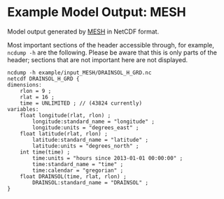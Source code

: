 # Example Model Output: MESH

Model output generated by [MESH](https://wiki.usask.ca/display/MESH/About+MESH) in NetCDF format. 

Most important sections of the header accessible through, for example, `ncdump -h` are the following. Please be aware that this is only parts of the header; sections that are not important here are not displayed.
```
ncdump -h example/input_MESH/DRAINSOL_H_GRD.nc
netcdf DRAINSOL_H_GRD {
dimensions:
	rlon = 9 ;
	rlat = 16 ;
	time = UNLIMITED ; // (43824 currently)
variables:
	float longitude(rlat, rlon) ;
		longitude:standard_name = "longitude" ;
		longitude:units = "degrees_east" ;
	float latitude(rlat, rlon) ;
		latitude:standard_name = "latitude" ;
		latitude:units = "degrees_north" ;
	int time(time) ;
		time:units = "hours since 2013-01-01 00:00:00" ;
		time:standard_name = "time" ;
		time:calendar = "gregorian" ;
	float DRAINSOL(time, rlat, rlon) ;
		DRAINSOL:standard_name = "DRAINSOL" ;
}
```
